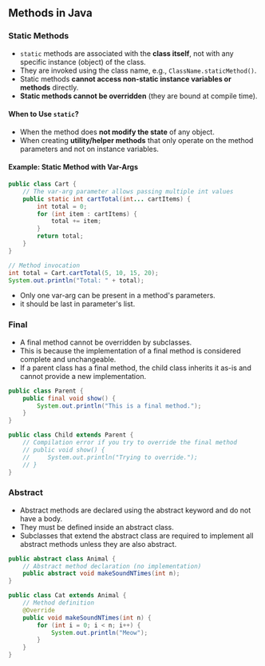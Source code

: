 ## Methods in Java

### Static Methods

- `static` methods are associated with the **class itself**, not with any specific instance (object) of the class.
- They are invoked using the class name, e.g., `ClassName.staticMethod()`.
- Static methods **cannot access non-static instance variables or methods** directly.
- **Static methods cannot be overridden** (they are bound at compile time).
  
#### When to Use `static`?
- When the method does **not modify the state** of any object.
- When creating **utility/helper methods** that only operate on the method parameters and not on instance variables.

#### Example: Static Method with Var-Args
```Java
public class Cart {
    // The var-arg parameter allows passing multiple int values
    public static int cartTotal(int... cartItems) {
        int total = 0;
        for (int item : cartItems) {
            total += item;
        }
        return total;
    }
}

// Method invocation
int total = Cart.cartTotal(5, 10, 15, 20);
System.out.println("Total: " + total);
```
- Only one var-arg can be present in a method's parameters.
- it should be last in parameter's list.

### Final
- A final method cannot be overridden by subclasses.
- This is because the implementation of a final method is considered complete and unchangeable.
- If a parent class has a final method, the child class inherits it as-is and cannot provide a new implementation.
```Java
public class Parent {
    public final void show() {
        System.out.println("This is a final method.");
    }
}

public class Child extends Parent {
    // Compilation error if you try to override the final method
    // public void show() {
    //     System.out.println("Trying to override.");
    // }
}
```

### Abstract 
- Abstract methods are declared using the abstract keyword and do not have a body.
- They must be defined inside an abstract class.
- Subclasses that extend the abstract class are required to implement all abstract methods unless they are also abstract.
```Java
public abstract class Animal {
    // Abstract method declaration (no implementation)
    public abstract void makeSoundNTimes(int n);
}

public class Cat extends Animal {
    // Method definition
    @Override
    public void makeSoundNTimes(int n) {
        for (int i = 0; i < n; i++) {
            System.out.println("Meow");
        }
    }
}

```